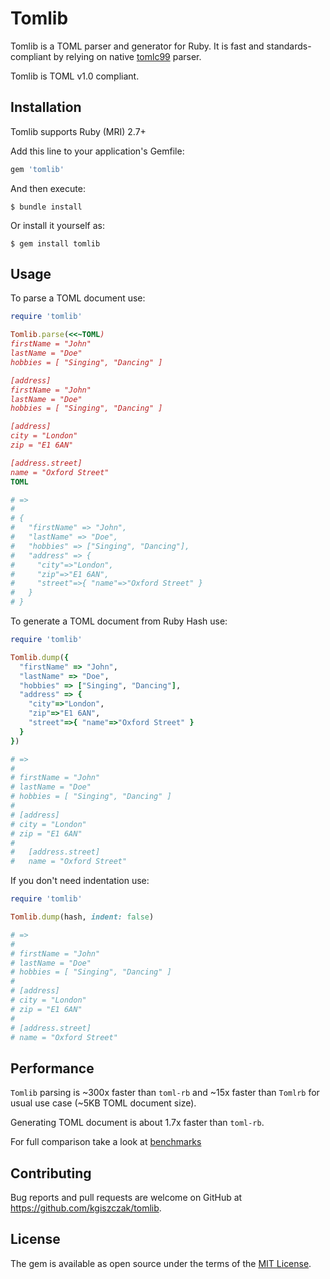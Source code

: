 # Tomlib

Tomlib is a TOML parser and generator for Ruby. It is fast and standards-compliant by relying
on native [tomlc99](https://github.com/cktan/tomlc99) parser.

Tomlib is TOML v1.0 compliant.

## Installation

Tomlib supports Ruby (MRI) 2.7+

Add this line to your application's Gemfile:

```ruby
gem 'tomlib'
```

And then execute:

```
$ bundle install
```

Or install it yourself as:

```
$ gem install tomlib
```

## Usage

To parse a TOML document use:

```ruby
require 'tomlib'

Tomlib.parse(<<~TOML)
firstName = "John"
lastName = "Doe"
hobbies = [ "Singing", "Dancing" ]

[address]
firstName = "John"
lastName = "Doe"
hobbies = [ "Singing", "Dancing" ]

[address]
city = "London"
zip = "E1 6AN"

[address.street]
name = "Oxford Street"
TOML

# =>
#
# {
#   "firstName" => "John",
#   "lastName" => "Doe",
#   "hobbies" => ["Singing", "Dancing"],
#   "address" => {
#     "city"=>"London",
#     "zip"=>"E1 6AN",
#     "street"=>{ "name"=>"Oxford Street" }
#   }
# }
```

To generate a TOML document from Ruby Hash use:

```ruby
require 'tomlib'

Tomlib.dump({
  "firstName" => "John",
  "lastName" => "Doe",
  "hobbies" => ["Singing", "Dancing"],
  "address" => {
    "city"=>"London",
    "zip"=>"E1 6AN",
    "street"=>{ "name"=>"Oxford Street" }
  }
})

# =>
#
# firstName = "John"
# lastName = "Doe"
# hobbies = [ "Singing", "Dancing" ]
#
# [address]
# city = "London"
# zip = "E1 6AN"
#
#   [address.street]
#   name = "Oxford Street"
```

If you don't need indentation use:

```ruby
require 'tomlib'

Tomlib.dump(hash, indent: false)

# =>
#
# firstName = "John"
# lastName = "Doe"
# hobbies = [ "Singing", "Dancing" ]
#
# [address]
# city = "London"
# zip = "E1 6AN"
#
# [address.street]
# name = "Oxford Street"
```

## Performance

`Tomlib` parsing is ~300x faster than `toml-rb` and ~15x faster than `Tomlrb`
for usual use case (~5KB TOML document size).

Generating TOML document is about 1.7x faster than `toml-rb`.

For full comparison take a look at
[benchmarks](https://github.com/kgiszczak/tomlib/tree/master/benchmarks)

## Contributing

Bug reports and pull requests are welcome on GitHub at https://github.com/kgiszczak/tomlib.

## License

The gem is available as open source under the terms of the [MIT License](https://opensource.org/licenses/MIT).
